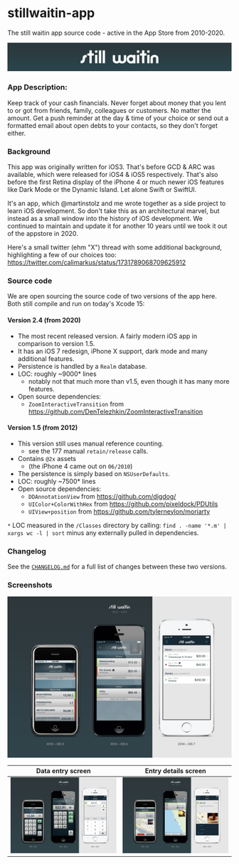 # stillwaitin-app
The still waitin app source code - active in the App Store from 2010-2020.

![logo](logo.jpg)

### App Description:

Keep track of your cash financials. Never forget about money that you lent to or got from friends, family, colleagues or customers. No matter the amount. Get a push reminder at the day & time of your choice or send out a formatted email about open debts to your contacts, so they don't forget either.

### Background

This app was originally written for iOS3. That's before GCD & ARC was available, which were released for iOS4 & iOS5 respectively. That's also before the first Retina display of the iPhone 4 or much newer iOS features like Dark Mode or the Dynamic Island. Let alone Swift or SwiftUI.

It's an app, which @martinstolz and me wrote together as a side project to learn iOS development. So don't take this as an architectural marvel, but instead as a small window into the history of iOS development. We continued to maintain and update it for another 10 years until we took it out of the appstore in 2020. 

Here's a small twitter (ehm "X") thread with some additional background, highlighting a few of our choices too: https://twitter.com/calimarkus/status/1731789068709625912

### Source code

We are open sourcing the source code of two versions of the app here. Both still compile and run on today's Xcode 15:

#### Version 2.4 (from 2020)

- The most recent released version. A fairly modern iOS app in comparison to version 1.5.
- It has an iOS 7 redesign, iPhone X support, dark mode and many additional features.
- Persistence is handled by a `Realm` database.
- LOC: roughly ~9000* lines
    - notably not that much more than v1.5, even though it has many more features.
- Open source dependencies:
    - `ZoomInteractiveTransition` from https://github.com/DenTelezhkin/ZoomInteractiveTransition


#### Version 1.5 (from 2012)

- This version still uses manual reference counting.
    - see the 177 manual `retain/release` calls.
- Contains `@2x` assets
    - (the iPhone 4 came out on `06/2010`)
- The persistence is simply based on `NSUserDefaults`.
- LOC: roughly ~7500* lines
- Open source dependencies:
    - `DDAnnotationView` from https://github.com/digdog/
    - `UIColor+ColorWithHex` from https://github.com/pixeldock/PDUtils
    - `UIView+position` from https://github.com/tylerneylon/moriarty


`*` LOC measured in the `/Classes` directory by calling: `find . -name '*.m' | xargs wc -l | sort` minus any externally pulled in dependencies.

### Changelog

See the [`CHANGELOG.md`](CHANGELOG.md) for a full list of changes between these two versions.

### Screenshots

![Screenshot](app_screenshots/list.jpg)


| Data entry screen  | Entry details screen |
| ------------- | ------------- |
| ![Screenshot](app_screenshots/entry.jpg)  | ![Screenshot](app_screenshots/details.jpg)  |
